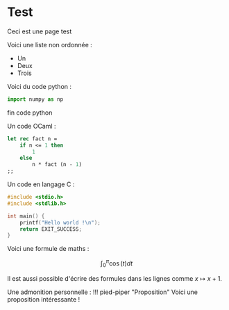 # Test

Ceci est une page test

Voici une liste non ordonnée :

- Un
- Deux
- Trois

Voici du code python :

``` py
import numpy as np
```
fin code python

Un code OCaml :
``` ocaml
let rec fact n =
    if n <= 1 then
        1
    else
        n * fact (n - 1)
;;
```

Un code en langage C :
``` c
#include <stdio.h>
#include <stdlib.h>

int main() {
    printf("Hello world !\n");
    return EXIT_SUCCESS;
}
```

Voici une formule de maths :

$$ 
\int_0^\pi \cos(t) dt 
$$

Il est aussi possible d'écrire des formules dans les lignes comme $x \mapsto x + 1$.

Une admonition personnelle :
!!! pied-piper "Proposition"
    Voici une proposition intéressante !

